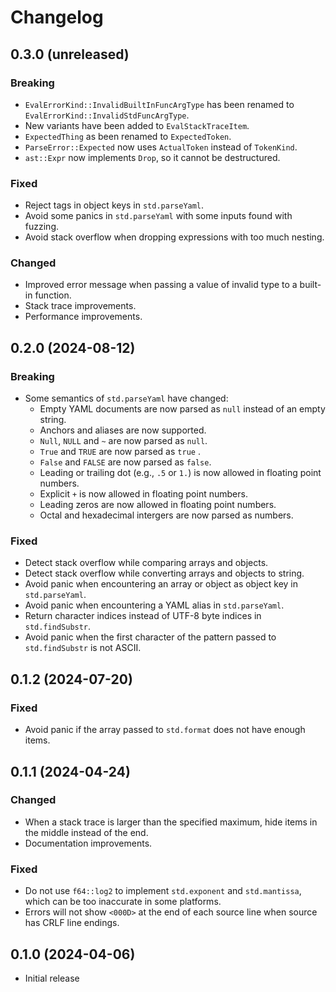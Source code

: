 # Changelog

## 0.3.0 (unreleased)

### Breaking

- `EvalErrorKind::InvalidBuiltInFuncArgType` has been renamed to
  `EvalErrorKind::InvalidStdFuncArgType`.
- New variants have been added to `EvalStackTraceItem`.
- `ExpectedThing` as been renamed to `ExpectedToken`.
- `ParseError::Expected` now uses `ActualToken` instead of `TokenKind`.
- `ast::Expr` now implements `Drop`, so it cannot be destructured.

### Fixed

- Reject tags in object keys in `std.parseYaml`.
- Avoid some panics in `std.parseYaml` with some inputs found with fuzzing.
- Avoid stack overflow when dropping expressions with too much nesting.

### Changed

- Improved error message when passing a value of invalid type to a built-in function.
- Stack trace improvements.
- Performance improvements.

## 0.2.0 (2024-08-12)

### Breaking

- Some semantics of `std.parseYaml` have changed:
  - Empty YAML documents are now parsed as `null` instead of an empty string.
  - Anchors and aliases are now supported.
  - `Null`, `NULL` and `~` are now parsed as `null`.
  - `True` and `TRUE` are now parsed as `true` .
  - `False` and `FALSE` are now parsed as `false`.
  - Leading or trailing dot (e.g., `.5` or `1.`) is now allowed in floating
    point numbers.
  - Explicit `+` is now allowed in floating point numbers.
  - Leading zeros are now allowed in floating point numbers.
  - Octal and hexadecimal intergers are now parsed as numbers.

### Fixed

- Detect stack overflow while comparing arrays and objects.
- Detect stack overflow while converting arrays and objects to string.
- Avoid panic when encountering an array or object as object key in
  `std.parseYaml`.
- Avoid panic when encountering a YAML alias in `std.parseYaml`.
- Return character indices instead of UTF-8 byte indices in `std.findSubstr`.
- Avoid panic when the first character of the pattern passed to `std.findSubstr`
  is not ASCII.

## 0.1.2 (2024-07-20)

### Fixed

- Avoid panic if the array passed to `std.format` does not have enough items.

## 0.1.1 (2024-04-24)

### Changed

- When a stack trace is larger than the specified maximum, hide items in the
  middle instead of the end.
- Documentation improvements.

### Fixed

- Do not use `f64::log2` to implement `std.exponent` and `std.mantissa`, which
  can be too inaccurate in some platforms.
- Errors will not show `<000D>` at the end of each source line when source has
  CRLF line endings.

## 0.1.0 (2024-04-06)

- Initial release
